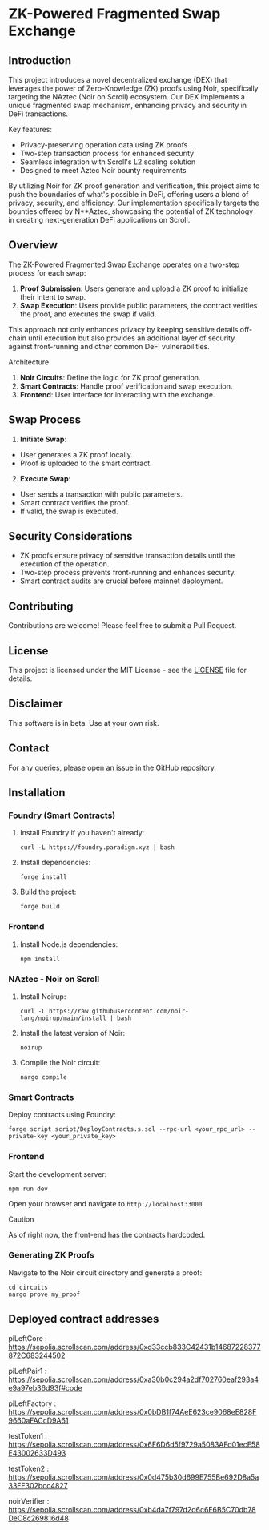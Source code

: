 
# ZK-Powered Fragmented Swap Exchange

## Introduction

This project introduces a novel decentralized exchange (DEX) that leverages the power of Zero-Knowledge (ZK) proofs using Noir, specifically targeting the NAztec (Noir on Scroll) ecosystem. Our DEX implements a unique fragmented swap mechanism, enhancing privacy and security in DeFi transactions.

Key features:
- Privacy-preserving operation data using ZK proofs
- Two-step transaction process for enhanced security
- Seamless integration with Scroll's L2 scaling solution
- Designed to meet Aztec Noir bounty requirements

By utilizing Noir for ZK proof generation and verification, this project aims to push the boundaries of what's possible in DeFi, offering users a blend of privacy, security, and efficiency. Our implementation specifically targets the bounties offered by N**Aztec, showcasing the potential of ZK technology in creating next-generation DeFi applications on Scroll.

## Overview

The ZK-Powered Fragmented Swap Exchange operates on a two-step process for each swap:

1. **Proof Submission**: Users generate and upload a ZK proof to initialize their intent to swap.
2. **Swap Execution**: Users provide public parameters, the contract verifies the proof, and executes the swap if valid.

This approach not only enhances privacy by keeping sensitive details off-chain until execution but also provides an additional layer of security against front-running and other common DeFi vulnerabilities.


Architecture
1. **Noir Circuits**: Define the logic for ZK proof generation.
2. **Smart Contracts**: Handle proof verification and swap execution.
3. **Frontend**: User interface for interacting with the exchange.

## Swap Process

1. **Initiate Swap**:
- User generates a ZK proof locally.
- Proof is uploaded to the smart contract.

2. **Execute Swap**:
- User sends a transaction with public parameters.
- Smart contract verifies the proof.
- If valid, the swap is executed.

## Security Considerations

- ZK proofs ensure privacy of sensitive transaction details until the execution of the operation.
- Two-step process prevents front-running and enhances security.
- Smart contract audits are crucial before mainnet deployment.

## Contributing

Contributions are welcome! Please feel free to submit a Pull Request.

## License

This project is licensed under the MIT License - see the [LICENSE](LICENSE) file for details.

## Disclaimer

This software is in beta. Use at your own risk.

## Contact

For any queries, please open an issue in the GitHub repository.

## Installation

### Foundry (Smart Contracts)

1. Install Foundry if you haven't already:
   ```
   curl -L https://foundry.paradigm.xyz | bash
   ```

2. Install dependencies:
   ```
   forge install
   ```

3. Build the project:
   ```
   forge build
   ```

### Frontend

1. Install Node.js dependencies:
   ```
   npm install
   ```

### NAztec - Noir on Scroll

1. Install Noirup:
   ```
   curl -L https://raw.githubusercontent.com/noir-lang/noirup/main/install | bash
   ```

2. Install the latest version of Noir:
   ```
   noirup
   ```

3. Compile the Noir circuit:
   ```
   nargo compile
   ```

### Smart Contracts

Deploy contracts using Foundry:
```
forge script script/DeployContracts.s.sol --rpc-url <your_rpc_url> --private-key <your_private_key>
```

### Frontend

Start the development server:
```
npm run dev
```

Open your browser and navigate to `http://localhost:3000`
> [!CAUTION]
> As of right now, the front-end has the contracts hardcoded.

### Generating ZK Proofs

Navigate to the Noir circuit directory and generate a proof:
```
cd circuits
nargo prove my_proof
```
## Deployed contract addresses

piLeftCore : https://sepolia.scrollscan.com/address/0xd33ccb833C42431b14687228377872C683244502

piLeftPair1 : https://sepolia.scrollscan.com/address/0xa30b0c294a2df702760eaf293a4e9a97eb36d93f#code

piLeftFactory : https://sepolia.scrollscan.com/address/0x0bDB1f74AeE623ce9068eE828F9660aFACcD9A61

testToken1 : https://sepolia.scrollscan.com/address/0x6F6D6d5f9729a5083AFd01ecE58E43002633D493

testToken2 : https://sepolia.scrollscan.com/address/0x0d475b30d699E755Be692D8a5a33FF302bcc4827

noirVerifier : https://sepolia.scrollscan.com/address/0xb4da7f797d2d6c6F6B5C70db78DeC8c269816d48
